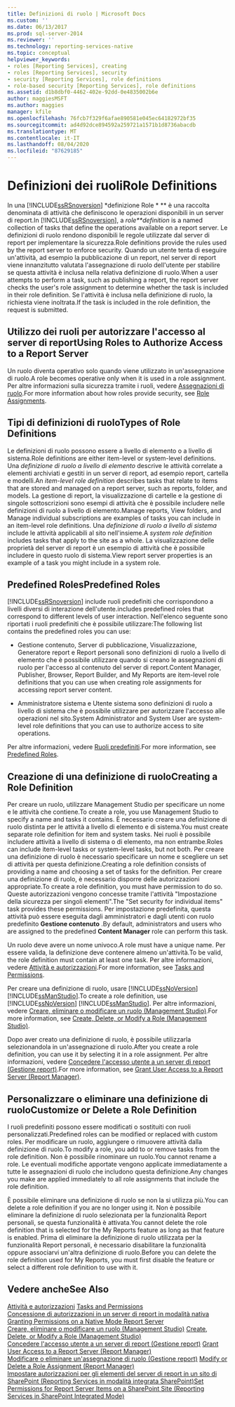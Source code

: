 ```yaml
---
title: Definizioni di ruolo | Microsoft Docs
ms.custom: ''
ms.date: 06/13/2017
ms.prod: sql-server-2014
ms.reviewer: ''
ms.technology: reporting-services-native
ms.topic: conceptual
helpviewer_keywords:
- roles [Reporting Services], creating
- roles [Reporting Services], security
- security [Reporting Services], role definitions
- role-based security [Reporting Services], role definitions
ms.assetid: d1b8dbf0-4462-402e-92dd-0e4835002b6e
author: maggiesMSFT
ms.author: maggies
manager: kfile
ms.openlocfilehash: 76fcb7f329f6afae890581e045ec64182972bf35
ms.sourcegitcommit: ad4d92dce894592a259721a1571b1d8736abacdb
ms.translationtype: MT
ms.contentlocale: it-IT
ms.lasthandoff: 08/04/2020
ms.locfileid: "87629185"
---
```

# <a name="role-definitions"></a><span data-ttu-id="e1b9a-102">Definizioni dei ruoli</span><span class="sxs-lookup"><span data-stu-id="e1b9a-102">Role Definitions</span></span>
  <span data-ttu-id="e1b9a-103">In una [!INCLUDE[ssRSnoversion](../../includes/ssrsnoversion-md.md)] \*definizione Role \* \*\* è una raccolta denominata di attività che definiscono le operazioni disponibili in un server di report.</span><span class="sxs-lookup"><span data-stu-id="e1b9a-103">In [!INCLUDE[ssRSnoversion](../../includes/ssrsnoversion-md.md)], a *role\*\*definition* is a named collection of tasks that define the operations available on a report server.</span></span> <span data-ttu-id="e1b9a-104">Le definizioni di ruolo rendono disponibili le regole utilizzate dal server di report per implementare la sicurezza.</span><span class="sxs-lookup"><span data-stu-id="e1b9a-104">Role definitions provide the rules used by the report server to enforce security.</span></span> <span data-ttu-id="e1b9a-105">Quando un utente tenta di eseguire un'attività, ad esempio la pubblicazione di un report, nel server di report viene innanzitutto valutata l'assegnazione di ruolo dell'utente per stabilire se questa attività è inclusa nella relativa definizione di ruolo.</span><span class="sxs-lookup"><span data-stu-id="e1b9a-105">When a user attempts to perform a task, such as publishing a report, the report server checks the user's role assignment to determine whether the task is included in their role definition.</span></span> <span data-ttu-id="e1b9a-106">Se l'attività è inclusa nella definizione di ruolo, la richiesta viene inoltrata.</span><span class="sxs-lookup"><span data-stu-id="e1b9a-106">If the task is included in the role definition, the request is submitted.</span></span>  
  
## <a name="using-roles-to-authorize-access-to-a-report-server"></a><span data-ttu-id="e1b9a-107">Utilizzo dei ruoli per autorizzare l'accesso al server di report</span><span class="sxs-lookup"><span data-stu-id="e1b9a-107">Using Roles to Authorize Access to a Report Server</span></span>  
 <span data-ttu-id="e1b9a-108">Un ruolo diventa operativo solo quando viene utilizzato in un'assegnazione di ruolo.</span><span class="sxs-lookup"><span data-stu-id="e1b9a-108">A role becomes operative only when it is used in a role assignment.</span></span> <span data-ttu-id="e1b9a-109">Per altre informazioni sulla sicurezza tramite i ruoli, vedere [Assegnazioni di ruolo](role-assignments.md).</span><span class="sxs-lookup"><span data-stu-id="e1b9a-109">For more information about how roles provide security, see [Role Assignments](role-assignments.md).</span></span>  
  
## <a name="types-of-role-definitions"></a><span data-ttu-id="e1b9a-110">Tipi di definizioni di ruolo</span><span class="sxs-lookup"><span data-stu-id="e1b9a-110">Types of Role Definitions</span></span>  
 <span data-ttu-id="e1b9a-111">Le definizioni di ruolo possono essere a livello di elemento o a livello di sistema.</span><span class="sxs-lookup"><span data-stu-id="e1b9a-111">Role definitions are either item-level or system-level definitions.</span></span> <span data-ttu-id="e1b9a-112">Una *definizione di ruolo a livello di elemento* descrive le attività correlate a elementi archiviati e gestiti in un server di report, ad esempio report, cartella e modelli.</span><span class="sxs-lookup"><span data-stu-id="e1b9a-112">An *item-level role definition* describes tasks that relate to items that are stored and managed on a report server, such as reports, folder, and models.</span></span> <span data-ttu-id="e1b9a-113">La gestione di report, la visualizzazione di cartelle e la gestione di singole sottoscrizioni sono esempi di attività che è possibile includere nelle definizioni di ruolo a livello di elemento.</span><span class="sxs-lookup"><span data-stu-id="e1b9a-113">Manage reports, View folders, and Manage individual subscriptions are examples of tasks you can include in an item-level role definitions.</span></span> <span data-ttu-id="e1b9a-114">Una *definizione di ruolo a livello di sistema* include le attività applicabili al sito nell'insieme.</span><span class="sxs-lookup"><span data-stu-id="e1b9a-114">A *system role definition* includes tasks that apply to the site as a whole.</span></span> <span data-ttu-id="e1b9a-115">La visualizzazione delle proprietà del server di report è un esempio di attività che è possibile includere in questo ruolo di sistema.</span><span class="sxs-lookup"><span data-stu-id="e1b9a-115">View report server properties is an example of a task you might include in a system role.</span></span>  
  
## <a name="predefined-roles"></a><span data-ttu-id="e1b9a-116">Predefined Roles</span><span class="sxs-lookup"><span data-stu-id="e1b9a-116">Predefined Roles</span></span>  
 [!INCLUDE[ssRSnoversion](../../includes/ssrsnoversion-md.md)] <span data-ttu-id="e1b9a-117">include ruoli predefiniti che corrispondono a livelli diversi di interazione dell'utente.</span><span class="sxs-lookup"><span data-stu-id="e1b9a-117">includes predefined roles that correspond to different levels of user interaction.</span></span> <span data-ttu-id="e1b9a-118">Nell'elenco seguente sono riportati i ruoli predefiniti che è possibile utilizzare:</span><span class="sxs-lookup"><span data-stu-id="e1b9a-118">The following list contains the predefined roles you can use:</span></span>  
  
-   <span data-ttu-id="e1b9a-119">Gestione contenuto, Server di pubblicazione, Visualizzazione, Generatore report e Report personali sono definizioni di ruolo a livello di elemento che è possibile utilizzare quando si creano le assegnazioni di ruolo per l'accesso al contenuto del server di report.</span><span class="sxs-lookup"><span data-stu-id="e1b9a-119">Content Manager, Publisher, Browser, Report Builder, and My Reports are item-level role definitions that you can use when creating role assignments for accessing report server content.</span></span>  
  
-   <span data-ttu-id="e1b9a-120">Amministratore sistema e Utente sistema sono definizioni di ruolo a livello di sistema che è possibile utilizzare per autorizzare l'accesso alle operazioni nel sito.</span><span class="sxs-lookup"><span data-stu-id="e1b9a-120">System Administrator and System User are system-level role definitions that you can use to authorize access to site operations.</span></span>  
  
 <span data-ttu-id="e1b9a-121">Per altre informazioni, vedere [Ruoli predefiniti](role-definitions-predefined-roles.md).</span><span class="sxs-lookup"><span data-stu-id="e1b9a-121">For more information, see [Predefined Roles](role-definitions-predefined-roles.md).</span></span>  
  
## <a name="creating-a-role-definition"></a><span data-ttu-id="e1b9a-122">Creazione di una definizione di ruolo</span><span class="sxs-lookup"><span data-stu-id="e1b9a-122">Creating a Role Definition</span></span>  
 <span data-ttu-id="e1b9a-123">Per creare un ruolo, utilizzare Management Studio per specificare un nome e le attività che contiene.</span><span class="sxs-lookup"><span data-stu-id="e1b9a-123">To create a role, you use Management Studio to specify a name and tasks it contains.</span></span> <span data-ttu-id="e1b9a-124">È necessario creare una definizione di ruolo distinta per le attività a livello di elemento e di sistema.</span><span class="sxs-lookup"><span data-stu-id="e1b9a-124">You must create separate role definition for item and system tasks.</span></span> <span data-ttu-id="e1b9a-125">Nei ruoli è possibile includere attività a livello di sistema o di elemento, ma non entrambe.</span><span class="sxs-lookup"><span data-stu-id="e1b9a-125">Roles can include item-level tasks or system-level tasks, but not both.</span></span> <span data-ttu-id="e1b9a-126">Per creare una definizione di ruolo è necessario specificare un nome e scegliere un set di attività per questa definizione.</span><span class="sxs-lookup"><span data-stu-id="e1b9a-126">Creating a role definition consists of providing a name and choosing a set of tasks for the definition.</span></span> <span data-ttu-id="e1b9a-127">Per creare una definizione di ruolo, è necessario disporre delle autorizzazioni appropriate.</span><span class="sxs-lookup"><span data-stu-id="e1b9a-127">To create a role definition, you must have permission to do so.</span></span> <span data-ttu-id="e1b9a-128">Queste autorizzazioni vengono concesse tramite l'attività "Impostazione della sicurezza per singoli elementi".</span><span class="sxs-lookup"><span data-stu-id="e1b9a-128">The "Set security for individual items" task provides these permissions.</span></span> <span data-ttu-id="e1b9a-129">Per impostazione predefinita, questa attività può essere eseguita dagli amministratori e dagli utenti con ruolo predefinito **Gestione contenuto** .</span><span class="sxs-lookup"><span data-stu-id="e1b9a-129">By default, administrators and users who are assigned to the predefined **Content Manager** role can perform this task.</span></span>  
  
 <span data-ttu-id="e1b9a-130">Un ruolo deve avere un nome univoco.</span><span class="sxs-lookup"><span data-stu-id="e1b9a-130">A role must have a unique name.</span></span> <span data-ttu-id="e1b9a-131">Per essere valida, la definizione deve contenere almeno un'attività.</span><span class="sxs-lookup"><span data-stu-id="e1b9a-131">To be valid, the role definition must contain at least one task.</span></span> <span data-ttu-id="e1b9a-132">Per altre informazioni, vedere [Attività e autorizzazioni](tasks-and-permissions.md).</span><span class="sxs-lookup"><span data-stu-id="e1b9a-132">For more information, see [Tasks and Permissions](tasks-and-permissions.md).</span></span>  
  
 <span data-ttu-id="e1b9a-133">Per creare una definizione di ruolo, usare [!INCLUDE[ssNoVersion](../../includes/ssnoversion-md.md)] [!INCLUDE[ssManStudio](../../includes/ssmanstudio-md.md)].</span><span class="sxs-lookup"><span data-stu-id="e1b9a-133">To create a role definition, use [!INCLUDE[ssNoVersion](../../includes/ssnoversion-md.md)] [!INCLUDE[ssManStudio](../../includes/ssmanstudio-md.md)].</span></span> <span data-ttu-id="e1b9a-134">Per altre informazioni, vedere [Creare, eliminare o modificare un ruolo &#40;Management Studio&#41;](role-definitions-create-delete-or-modify.md).</span><span class="sxs-lookup"><span data-stu-id="e1b9a-134">For more information, see [Create, Delete, or Modify a Role &#40;Management Studio&#41;](role-definitions-create-delete-or-modify.md).</span></span>  
  
 <span data-ttu-id="e1b9a-135">Dopo aver creato una definizione di ruolo, è possibile utilizzarla selezionandola in un'assegnazione di ruolo.</span><span class="sxs-lookup"><span data-stu-id="e1b9a-135">After you create a role definition, you can use it by selecting it in a role assignment.</span></span> <span data-ttu-id="e1b9a-136">Per altre informazioni, vedere [Concedere l'accesso utente a un server di report &#40;Gestione report&#41;](grant-user-access-to-a-report-server.md).</span><span class="sxs-lookup"><span data-stu-id="e1b9a-136">For more information, see [Grant User Access to a Report Server &#40;Report Manager&#41;](grant-user-access-to-a-report-server.md).</span></span>  
  
## <a name="customize-or-delete-a-role-definition"></a><span data-ttu-id="e1b9a-137">Personalizzare o eliminare una definizione di ruolo</span><span class="sxs-lookup"><span data-stu-id="e1b9a-137">Customize or Delete a Role Definition</span></span>  
 <span data-ttu-id="e1b9a-138">I ruoli predefiniti possono essere modificati o sostituiti con ruoli personalizzati.</span><span class="sxs-lookup"><span data-stu-id="e1b9a-138">Predefined roles can be modified or replaced with custom roles.</span></span> <span data-ttu-id="e1b9a-139">Per modificare un ruolo, aggiungere o rimuovere attività dalla definizione di ruolo.</span><span class="sxs-lookup"><span data-stu-id="e1b9a-139">To modify a role, you add to or remove tasks from the role definition.</span></span> <span data-ttu-id="e1b9a-140">Non è possibile rinominare un ruolo.</span><span class="sxs-lookup"><span data-stu-id="e1b9a-140">You cannot rename a role.</span></span> <span data-ttu-id="e1b9a-141">Le eventuali modifiche apportate vengono applicate immediatamente a tutte le assegnazioni di ruolo che includono questa definizione.</span><span class="sxs-lookup"><span data-stu-id="e1b9a-141">Any changes you make are applied immediately to all role assignments that include the role definition.</span></span>  
  
 <span data-ttu-id="e1b9a-142">È possibile eliminare una definizione di ruolo se non la si utilizza più.</span><span class="sxs-lookup"><span data-stu-id="e1b9a-142">You can delete a role definition if you are no longer using it.</span></span> <span data-ttu-id="e1b9a-143">Non è possibile eliminare la definizione di ruolo selezionata per la funzionalità Report personali, se questa funzionalità è attivata.</span><span class="sxs-lookup"><span data-stu-id="e1b9a-143">You cannot delete the role definition that is selected for the My Reports feature as long as that feature is enabled.</span></span> <span data-ttu-id="e1b9a-144">Prima di eliminare la definizione di ruolo utilizzata per la funzionalità Report personali, è necessario disabilitare la funzionalità oppure associarvi un'altra definizione di ruolo.</span><span class="sxs-lookup"><span data-stu-id="e1b9a-144">Before you can delete the role definition used for My Reports, you must first disable the feature or select a different role definition to use with it.</span></span>  
  
## <a name="see-also"></a><span data-ttu-id="e1b9a-145">Vedere anche</span><span class="sxs-lookup"><span data-stu-id="e1b9a-145">See Also</span></span>  
 <span data-ttu-id="e1b9a-146">[Attività e autorizzazioni](tasks-and-permissions.md) </span><span class="sxs-lookup"><span data-stu-id="e1b9a-146">[Tasks and Permissions](tasks-and-permissions.md) </span></span>  
 <span data-ttu-id="e1b9a-147">[Concessione di autorizzazioni in un server di report in modalità nativa](granting-permissions-on-a-native-mode-report-server.md) </span><span class="sxs-lookup"><span data-stu-id="e1b9a-147">[Granting Permissions on a Native Mode Report Server](granting-permissions-on-a-native-mode-report-server.md) </span></span>  
 <span data-ttu-id="e1b9a-148">[Creare, eliminare o modificare un ruolo &#40;Management Studio&#41;](role-definitions-create-delete-or-modify.md) </span><span class="sxs-lookup"><span data-stu-id="e1b9a-148">[Create, Delete, or Modify a Role &#40;Management Studio&#41;](role-definitions-create-delete-or-modify.md) </span></span>  
 <span data-ttu-id="e1b9a-149">[Concedere l'accesso utente a un server di report &#40;Gestione report&#41;](grant-user-access-to-a-report-server.md) </span><span class="sxs-lookup"><span data-stu-id="e1b9a-149">[Grant User Access to a Report Server &#40;Report Manager&#41;](grant-user-access-to-a-report-server.md) </span></span>  
 <span data-ttu-id="e1b9a-150">[Modificare o eliminare un'assegnazione di ruolo &#40;Gestione report&#41;](role-assignments-modify-or-delete.md) </span><span class="sxs-lookup"><span data-stu-id="e1b9a-150">[Modify or Delete a Role Assignment &#40;Report Manager&#41;](role-assignments-modify-or-delete.md) </span></span>  
 [<span data-ttu-id="e1b9a-151">Impostare autorizzazioni per gli elementi del server di report in un sito di SharePoint &#40;Reporting Services in modalità integrata SharePoint&#41;</span><span class="sxs-lookup"><span data-stu-id="e1b9a-151">Set Permissions for Report Server Items on a SharePoint Site &#40;Reporting Services in SharePoint Integrated Mode&#41;</span></span>](set-permissions-for-report-server-items-on-a-sharepoint-site.md)  
  
  
